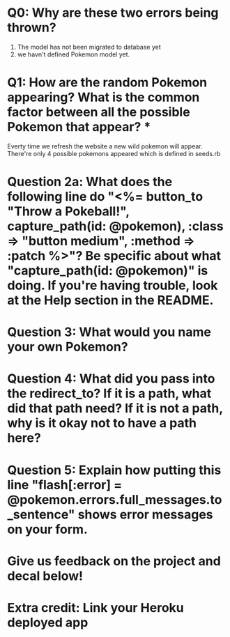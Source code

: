 # Q0: Why are these two errors being thrown?

1. The model has not been migrated to database yet
2. we havn't defined Pokemon model yet.

# Q1: How are the random Pokemon appearing? What is the common factor between all the possible Pokemon that appear? *

Everty time we refresh the website a new wild pokemon will appear. There're only 4 possible pokemons appeared which is defined in seeds.rb

# Question 2a: What does the following line do "<%= button_to "Throw a Pokeball!", capture_path(id: @pokemon), :class => "button medium", :method => :patch %>"? Be specific about what "capture_path(id: @pokemon)" is doing. If you're having trouble, look at the Help section in the README.

# Question 3: What would you name your own Pokemon?

# Question 4: What did you pass into the redirect_to? If it is a path, what did that path need? If it is not a path, why is it okay not to have a path here?

# Question 5: Explain how putting this line "flash[:error] = @pokemon.errors.full_messages.to_sentence" shows error messages on your form.

# Give us feedback on the project and decal below!

# Extra credit: Link your Heroku deployed app
